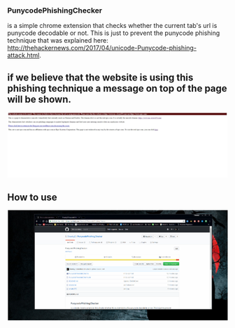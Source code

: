 ### PunycodePhishingChecker
is a simple chrome extension that checks whether the current tab's url is punycode decodable or not. 
This is just to prevent the punycode phishing technique that was explained here: http://thehackernews.com/2017/04/unicode-Punycode-phishing-attack.html.

## if we believe that the website is using this phishing technique a message on top of the page will be shown.
![Unsafe message](https://github.com/ShawkyZ/PunycodePhishingChecker/blob/master/unsafe.JPG?raw=true)


## How to use
![How to install in chrome](https://github.com/ShawkyZ/PunycodePhishingChecker/blob/master/punycodePhishing.gif?raw=true)
